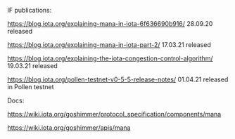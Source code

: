 IF publications:

https://blog.iota.org/explaining-mana-in-iota-6f636690b916/ 28.09.20 released

https://blog.iota.org/explaining-mana-in-iota-part-2/ 17.03.21 released

https://blog.iota.org/explaining-the-iota-congestion-control-algorithm/ 19.03.21 released

https://blog.iota.org/pollen-testnet-v0-5-5-release-notes/ 01.04.21 released in Pollen testnet

Docs:

https://wiki.iota.org/goshimmer/protocol_specification/components/mana

https://wiki.iota.org/goshimmer/apis/mana
